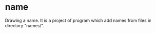 # name
Drawing a name.
It is a project of program which add names from files in directory "names/".

